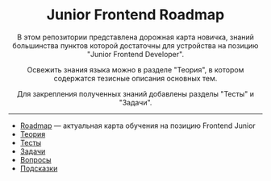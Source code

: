 <div align="center">

# Junior Frontend Roadmap

В этом репозитории представлена дорожная карта новичка, знаний большинства пунктов которой достаточны для устройства на позицию "Junior Frontend Developer".

Освежить знания языка можно в разделе "Теория", в котором содержатся тезисные описания основных тем.

Для закрепления полученных знаний добавлены разделы "Тесты" и "Задачи".

</div>

---

* [Roadmap](./roadmap/README.md) — актуальная карта обучения на позицию Frontend Junior
* [Теория](./theory/README.md)
* [Тесты](./tests/README.md)
* [Задачи](./tasks/README.md)
* [Вопросы](./questions/README.md)
* [Подсказки](./other/hints.md)
